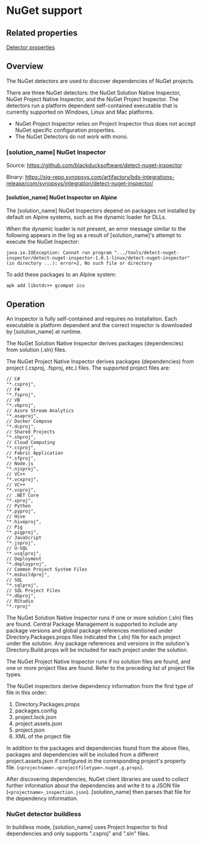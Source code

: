 # NuGet support

## Related properties

[Detector properties](../properties/detectors/nuget.md)

## Overview

The NuGet detectors are used to discover dependencies of NuGet projects.

There are three NuGet detectors: the NuGet Solution Native Inspector, NuGet Project Native Inspector, and the NuGet Project Inspector. The detectors run a platform dependent self-contained executable that is currently supported on Windows, Linux and Mac platforms.

<note type="Note">

* NuGet Project Inspector relies on Project Inspector thus does not accept NuGet specific configuration properties.   
* The NuGet Detectors do not work with mono.
</note>

### [solution_name] NuGet Inspector

Source: https://github.com/blackducksoftware/detect-nuget-inspector

Binary: https://sig-repo.synopsys.com/artifactory/bds-integrations-release/com/synopsys/integration/detect-nuget-inspector/

#### [solution_name] NuGet Inspector on Alpine

The [solution_name] NuGet Inspectors depend on packages not installed by default on Alpine systems, such as the dynamic loader for DLLs.

When the dynamic loader is not present, an error message similar to the following appears in the log as a result of
[solution_name]'s attempt to execute the NuGet Inspector:
```
java.io.IOException: Cannot run program ".../tools/detect-nuget-inspector/detect-nuget-inspector-1.0.1-linux/detect-nuget-inspector" (in directory ...): error=2, No such file or directory
```

To add these packages to an Alpine system:
```
apk add libstdc++ gcompat icu
```

## Operation

An inspector is fully self-contained and requires no installation. Each executable is platform dependent and the correct inspector is downloaded by [solution_name] at runtime.

The NuGet Solution Native Inspector derives packages (dependencies) from solution (.sln) files.

The NuGet Project Native Inspector derives packages (dependencies) from project (.csproj, .fsproj, etc.) files. The supported project files are:
````
// C#
"*.csproj",
// F#
"*.fsproj",
// VB
"*.vbproj",
// Azure Stream Analytics
"*.asaproj",
// Docker Compose
"*.dcproj",
// Shared Projects
"*.shproj",
// Cloud Computing
"*.ccproj",
// Fabric Application
"*.sfproj",
// Node.js
"*.njsproj",
// VC++
"*.vcxproj",
// VC++
"*.vcproj",
// .NET Core
"*.xproj",
// Python
"*.pyproj",
// Hive
"*.hiveproj",
// Pig
"*.pigproj",
// JavaScript
"*.jsproj",
// U-SQL
"*.usqlproj",
// Deployment
"*.deployproj",
// Common Project System Files
"*.msbuildproj",
// SQL
"*.sqlproj",
// SQL Project Files
"*.dbproj",
// RStudio
"*.rproj"
````

The NuGet Solution Native Inspector runs if one or more solution (.sln) files are found. Central Package Management is supported to include any package versions and global package references mentioned under Directory.Packages.props files indicated the (.sln) file for each project under the solution. Any package references and versions in the solution's Directory.Build.props will be included for each project under the solution.

The NuGet Project Native Inspector runs if no solution files are found, and one or more project files are found.  Refer to the preceding list of project file types.

The NuGet inspectors derive dependency information from the first type of file in this order:
1. Directory.Packages.props
2. packages.config
3. project.lock.json
4. project.assets.json
5. project.json
6. XML of the project file

In addition to the packages and dependencies found from the above files, packages and dependencies will be included from a different project.assets.json if configured in the corresponding project's property file. (`<projectname>.<projectfiletype>.nuget.g.props`).

After discovering dependencies, NuGet client libraries are used to collect further information about the dependencies and write it to a JSON file (`<projectname>_inspection.json`). [solution_name] then parses that file for the dependency information.

### NuGet detector buildless

In buildless mode, [solution_name] uses Project Inspector to find dependencies and only supports ".csproj" and ".sln" files.
